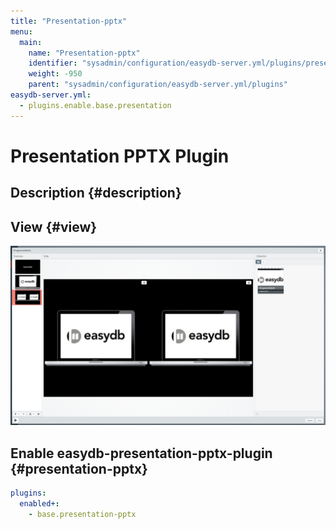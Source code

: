 ```yaml
---
title: "Presentation-pptx"
menu:
  main:
    name: "Presentation-pptx"
    identifier: "sysadmin/configuration/easydb-server.yml/plugins/presentation-pptx"
    weight: -950
    parent: "sysadmin/configuration/easydb-server.yml/plugins"
easydb-server.yml:
  - plugins.enable.base.presentation
---
```

# Presentation PPTX Plugin

## Description {#description}

## View {#view}

![ez5 pptx editor](ez5_pptx_editor.png)

## Enable easydb-presentation-pptx-plugin {#presentation-pptx}

```yaml
plugins:
  enabled+:
    - base.presentation-pptx
```